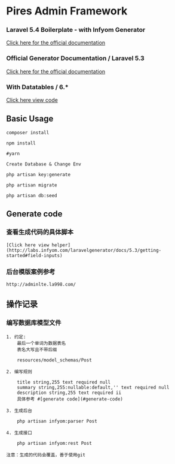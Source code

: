 # Pires Admin Framework

### Laravel 5.4 Boilerplate - with Infyom Generator

[Click here for the official documentation](http://laravel-boilerplate.com/5.4/documentation.html)

### Official Generator Documentation / Laravel 5.3

[Click here for the official documentation](http://labs.infyom.com/laravelgenerator/docs)

### With Datatables / 6.*

[Click here view code](https://github.com/yajra/laravel-datatables)

## Basic Usage

    composer install
    
    npm install

    #yarn

    Create Database & Change Env

    php artisan key:generate

    php artisan migrate

    php artisan db:seed

## Generate code
    
### 查看生成代码的具体脚本
    [Click here view helper](http://labs.infyom.com/laravelgenerator/docs/5.3/getting-started#field-inputs)

### 后台模版案例参考
    http://adminlte.la998.com/

## 操作记录 

### 编写数据库模型文件

    1. 约定:
        最后一个单词为数据表名
        表名大写且不带后缀
        
        resources/model_schemas/Post

    2. 编写规则

        title string,255 text required null
        summary string,255:nullable:default,'' text required null
        description string,255 text required ii
        具体参考 #[generate code](#generate-code)

    3. 生成后台 

        php artisan infyom:parser Post
    
    4. 生成接口

        php artisan infyom:rest Post

    注意：生成的代码会覆盖，善于使用git 
